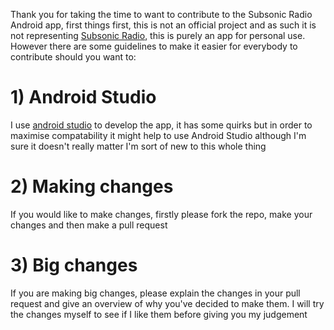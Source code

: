 Thank you for taking the time to want to contribute to the Subsonic Radio Android app, first things first, this is not an official project and as such it is not representing [Subsonic Radio](http://subsonicradio.com), this is purely an app for personal use. However there are some guidelines to make it easier for everybody to contribute should you want to:

# 1) Android Studio
I use [android studio](https://developer.android.com/studio/index.html) to develop the app, it has some quirks but in order to maximise compatability it might help to use Android Studio although I'm sure it doesn't really matter I'm sort of new to this whole thing

# 2) Making changes
If you would like to make changes, firstly please fork the repo, make your changes and then make a pull request

# 3) Big changes
If you are making big changes, please explain the changes in your pull request and give an overview of why you've decided to make them. I will try the changes myself to see if I like them before giving you my judgement
